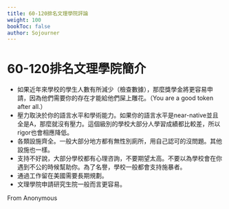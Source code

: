 ```yaml
---
title: 60-120排名文理學院評論
weight: 100
bookToc: false
author: Sojourner
---
```


# 60-120排名文理學院簡介

- 如果近年來學校的學生人數有所減少（檢查數據），那麼獎學金將更容易申請，因為他們需要你的存在才能給他們屎上雕花。（You are a good token after all.）
- 壓力取決於你的語言水平和學術能力。如果你的語言水平是near-native並且全是A，那麼就沒有壓力。這個級別的學校大部分人學習成績都比較差，所以rigor也會相應降低。
- 各類設施齊全。一般大部分地方都有無性別廁所，用自己認可的沒問題。其他設施也一樣。
- 支持不好說，大部分學校都有心理咨詢，不要期望太高。不要以為學校會在你遇到不公的時候幫助你。為了名譽，學校一般都會支持施暴者。
- 通過工作留在美國需要長期規劃。
- 文理學院申請研究生院一般而言更容易。

From Anonymous